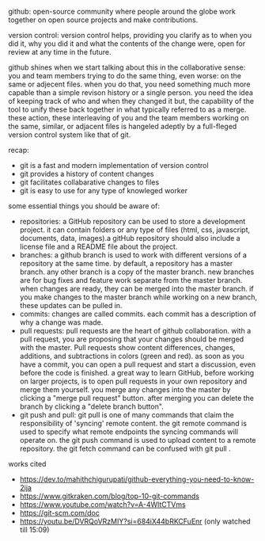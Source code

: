 github: open-source community where people around the globe work together on open source projects 
and make contributions. 

version control: version control helps, providing you clarify as to when you did it, why you did it
and what the contents of the change were, open for review at any time in the future. 

github shines when we start talking about this in the collaborative sense: you and team members trying
to do the same thing, even worse: on the same or adjecent files. when you do that, you need something 
much more capable than a simple revison history or a single person. you need the idea of keeping track 
of who and when they changed it but, the capability of the tool to unify these back together in what 
typically referred to as a merge. these action, these interleaving of you and the team members working
on the same, similar, or adjacent files is hangeled adeptly by a full-fleged version control system like 
that of git. 

recap: 
- git is a fast and modern implementation of version control
- git provides a history of content changes
- git facilitates collabarative changes to files
- git is easy to use for any type of knowleged worker

some essential things you should be aware of:
- repositories: a GitHub repository can be used to store a development project. it can contain
  folders or any type of files (html, css, javascript, documents, data, images).a gitHub repository
  should also include a license file and a README file about the project.
- branches: a github branch is used to work with different versions of a repository at the same
  time. by default, a repository has a master branch. any other branch is a copy of the master branch.
  new branches are for bug fixes and feature work separate from the master branch. when changes are
  ready, they can be merged into the master branch. if you make changes to the master branch while
  working on a new branch, these updates can be pulled in.
- commits: changes are called commits. each commit has a description of why a change was made.
- pull requests: pull requests are the heart of github collaboration. with a pull request, you are
  proposing that your changes should be merged with the master. Pull requests show content differences,
  changes, additions, and subtractions in colors (green and red).
  as soon as you have a commit, you can open a pull request and start a discussion, even before the
  code is finished.
  a great way to learn GitHub, before working on larger projects, is to open pull requests in your own
  repository and merge them yourself. you merge any changes into the master by clicking a "merge pull
  request" button. after merging you can delete the branch by clicking a "delete branch button".
- git push and pull: git pull is one of many commands that claim the responsibility of 'syncing'
  remote content. the git remote command is used to specify what remote endpoints the syncing commands
  will operate on. the git push command is used to upload content to a remote repository. the git fetch
  command can be confused with git pull .







































works cited
- https://dev.to/mahithchigurupati/github-everything-you-need-to-know-2ija
- https://www.gitkraken.com/blog/top-10-git-commands
- https://www.youtube.com/watch?v=A-4WltCTVms
- https://git-scm.com/doc
- https://youtu.be/DVRQoVRzMIY?si=684iX44bRKCFuEnr (only watched till 15:09) 

